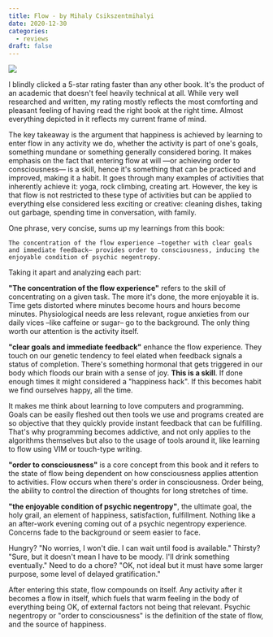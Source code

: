 ```yaml
---
title: Flow - by Mihaly Csikszentmihalyi
date: 2020-12-30
categories:
  - reviews
draft: false
---
```


![](https://i.gr-assets.com/images/S/compressed.photo.goodreads.com/books/1474776448l/117101._SY475_.jpg)

I blindly clicked a 5-star rating faster than any other book. It's the product of an academic that doesn't feel heavily technical at all. While very well researched and written, my rating mostly reflects the most comforting and pleasant feeling of having read the right book at the right time. Almost everything depicted in it reflects my current frame of mind.

The key takeaway is the argument that happiness is achieved by learning to enter flow in any activity we do, whether the activity is part of one's goals, something mundane or something generally considered boring. It makes emphasis on the fact that entering flow at will —or achieving order to consciousness— is a skill, hence it's something that can be practiced and improved, making it a habit. It goes through many examples of activities that inherently achieve it: yoga, rock climbing, creating art. However, the key is that flow is not restricted to these type of activities but can be applied to everything else considered less exciting or creative: cleaning dishes, taking out garbage, spending time in conversation, with family.

One phrase, very concise, sums up my learnings from this book:

    The concentration of the flow experience —together with clear goals and immediate feedback— provides order to consciousness, inducing the enjoyable condition of psychic negentropy.

Taking it apart and analyzing each part:

**"The concentration of the flow experience"** refers to the skill of concentrating on a given task. The more it's done, the more enjoyable it is. Time gets distorted where minutes become hours and hours become minutes. Physiological needs are less relevant, rogue anxieties from our daily vices –like caffeine or sugar– go to the background. The only thing worth our attention is the activity itself.

**"clear goals and immediate feedback"** enhance the flow experience. They touch on our genetic tendency to feel elated when feedback signals a status of completion. There's something hormonal that gets triggered in our body which floods our brain with a sense of joy. **This is a skill**. If done enough times it might considered a "happiness hack". If this becomes habit we find ourselves happy, all the time.

It makes me think about learning to love computers and programming. Goals can be easily fleshed out then tools we use and programs created are so objective that they quickly provide instant feedback that can be fulfilling. That's why programming becomes addictive, and not only applies to the algorithms themselves but also to the usage of tools around it, like learning to flow using VIM or touch-type writing.

**"order to consciousness"** is a core concept from this book and it refers to the state of flow being dependent on how consciousness applies attention to activities. Flow occurs when there's order in consciousness. Order being, the ability to control the direction of thoughts for long stretches of time.

**"the enjoyable condition of psychic negentropy"**, the ultimate goal, the holy grail, an element of happiness, satisfaction, fulfillment. Nothing like a an after-work evening coming out of a psychic negentropy experience. Concerns fade to the background or seem easier to face.

Hungry? "No worries, I won't die. I can wait until food is available."
Thirsty? "Sure, but it doesn't mean I have to be moody. I'll drink something eventually."
Need to do a chore? "OK, not ideal but it must have some larger purpose, some level of delayed gratification."

After entering this state, flow compounds on itself. Any activity after it becomes a flow in itself, which fuels that warm feeling in the body of everything being OK, of external factors not being that relevant. Psychic negentropy or "order to consciousness" is the definition of the state of flow, and the source of happiness.
